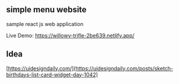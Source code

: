 
## simple menu website

sample react js web application

Live Demo: https://willowy-trifle-2be639.netlify.app/


## Idea
[https://uidesigndaily.com/](https://uidesigndaily.com/posts/sketch-birthdays-list-card-widget-day-1042)
